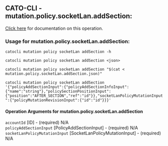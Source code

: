 
## CATO-CLI - mutation.policy.socketLan.addSection:
[Click here](https://api.catonetworks.com/documentation/#mutation-mutation.policy.socketLan.addSection) for documentation on this operation.

### Usage for mutation.policy.socketLan.addSection:

`catocli mutation policy socketLan addSection -h`

`catocli mutation policy socketLan addSection <json>`

`catocli mutation policy socketLan addSection "$(cat < mutation.policy.socketLan.addSection.json)"`

`catocli mutation policy socketLan addSection '{"policyAddSectionInput":{"policyAddSectionInfoInput":{"name":"string"},"policySectionPositionInput":{"position":"AFTER_SECTION","ref":"id"}},"socketLanPolicyMutationInput":{"policyMutationRevisionInput":{"id":"id"}}}'`


#### Operation Arguments for mutation.policy.socketLan.addSection ####

`accountId` [ID] - (required) N/A    
`policyAddSectionInput` [PolicyAddSectionInput] - (required) N/A    
`socketLanPolicyMutationInput` [SocketLanPolicyMutationInput] - (required) N/A    
